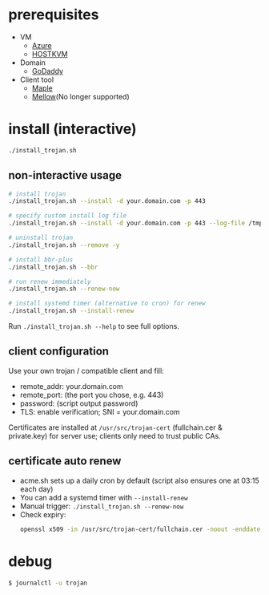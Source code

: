# prerequisites
- VM
  - [Azure](https://azure.microsoft.com/)
  - [HOSTKVM](https://hostkvm.com/)
- Domain
  - [GoDaddy](https://www.godaddy.com/)
- Client tool
  - [Maple](https://github.com/YtFlow/Maple)
  - [Mellow](https://github.com/mellow-io/mellow)(No longer supported)

# install (interactive)
```bash
./install_trojan.sh
```

## non-interactive usage
```bash
# install trojan
./install_trojan.sh --install -d your.domain.com -p 443

# specify custom install log file
./install_trojan.sh --install -d your.domain.com -p 443 --log-file /tmp/trojan-install.log

# uninstall trojan
./install_trojan.sh --remove -y

# install bbr-plus
./install_trojan.sh --bbr

# run renew immediately
./install_trojan.sh --renew-now

# install systemd timer (alternative to cron) for renew
./install_trojan.sh --install-renew
```

Run `./install_trojan.sh --help` to see full options.

## client configuration
Use your own trojan / compatible client and fill:
- remote_addr: your.domain.com
- remote_port: (the port you chose, e.g. 443)
- password: (script output password)
- TLS: enable verification; SNI = your.domain.com

Certificates are installed at `/usr/src/trojan-cert` (fullchain.cer & private.key) for server use; clients only need to trust public CAs.

## certificate auto renew
- acme.sh sets up a daily cron by default (script also ensures one at 03:15 each day)
- You can add a systemd timer with `--install-renew`
- Manual trigger: `./install_trojan.sh --renew-now`
- Check expiry:
  ```bash
  openssl x509 -in /usr/src/trojan-cert/fullchain.cer -noout -enddate
  ```

# debug
```bash
$ journalctl -u trojan
```
